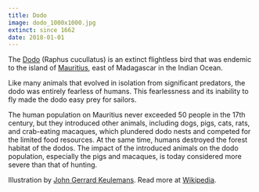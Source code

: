 ```yaml
---
title: Dodo
image: dodo_1000x1000.jpg
extinct: since 1662
date: 2018-01-01
---
```


The [Dodo](/2018/01/01/dodo/) (Raphus cucullatus) is an
extinct flightless bird that was endemic to the island of [Mauritius](#), east
of Madagascar in the Indian Ocean.

Like many animals that evolved in isolation from significant predators, the
dodo was entirely fearless of humans. This fearlessness and its inability to
fly made the dodo easy prey for sailors.

The human population on Mauritius never exceeded 50 people in the 17th century,
but they introduced other animals, including dogs, pigs, cats, rats, and
crab-eating macaques, which plundered dodo nests and competed for the limited
food resources. At the same time, humans destroyed the forest habitat of the
dodos. The impact of the introduced animals on the dodo population, especially
the pigs and macaques, is today considered more severe than that of hunting.

Illustration by [John Gerrard Keulemans](https://ia800201.us.archive.org/BookReader/BookReaderImages.php?zip=/20/items/extinctbirdsatte00roth/extinctbirdsatte00roth_jp2.zip&file=extinctbirdsatte00roth_jp2/extinctbirdsatte00roth_0329.jp2&scale=1&rotate=0).
Read more at [Wikipedia](https://en.wikipedia.org/wiki/Dodo).
